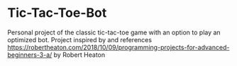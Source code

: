# Tic-Tac-Toe-Bot
Personal project of the classic tic-tac-toe game with an option to play an optimized bot.
Project inspired by and references https://robertheaton.com/2018/10/09/programming-projects-for-advanced-beginners-3-a/ by Robert Heaton
